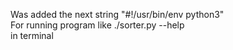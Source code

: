 Was added the next string "#!/usr/bin/env python3"  
For running program like ./sorter.py --help  
in terminal
